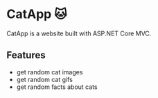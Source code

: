 ﻿# CatApp 🐱
CatApp is a website built with ASP.NET Core MVC.

## Features
- get random cat images 
- get random cat gifs 
- get random facts about cats 
